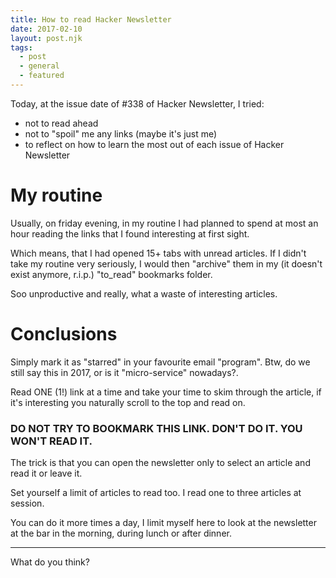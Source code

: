 ```yaml
---
title: How to read Hacker Newsletter
date: 2017-02-10
layout: post.njk
tags:
  - post
  - general
  - featured
---
```


Today, at the issue date of #338 of Hacker Newsletter, I tried:

- not to read ahead
- not to "spoil" me any links (maybe it's just me)
- to reflect on how to learn the most out of each issue of Hacker Newsletter

# My routine

Usually, on friday evening, in my routine I had planned to spend at most an hour reading the links that I found interesting at first sight.

Which means, that I had opened 15+ tabs with unread articles.
If I didn't take my routine very seriously, I would then "archive" them in my (it doesn't exist anymore, r.i.p.) "to_read" bookmarks folder.

Soo unproductive and really, what a waste of interesting articles.

# Conclusions

Simply mark it as "starred" in your favourite email "program". Btw, do we still say this in 2017, or is it "micro-service" nowadays?.

Read ONE (1!) link at a time and take your time to skim through the article, if it's interesting you naturally scroll to the top and read on.

### DO NOT TRY TO BOOKMARK THIS LINK. DON'T DO IT. YOU WON'T READ IT.

The trick is that you can open the newsletter only to select an article and read it or leave it.

Set yourself a limit of articles to read too. I read one to three articles at session.

You can do it more times a day, I limit myself here to look at the newsletter at the bar in the morning, during lunch or after dinner.

---

What do you think?
